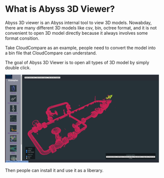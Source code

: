 # What is Abyss 3D Viewer?

Abyss 3D viewer is an Abyss internal tool to view 3D models.
Nowabday, there are many different 3D models like csv, bin, octree format, and it is not convenient to open 3D model directly because it always involves some format consition.

Take CloudCompare as an example, people need to convert the model into a bin file that CloudCompare can understand.

The goal of Abyss 3D Viewer is to open all types of 3D model by simply double click.

<p align="center">
    <img src="./img/Screenshot from 2023-10-26 13-09-39.png">
</p>

Then people can install it and use it as a liberary.
